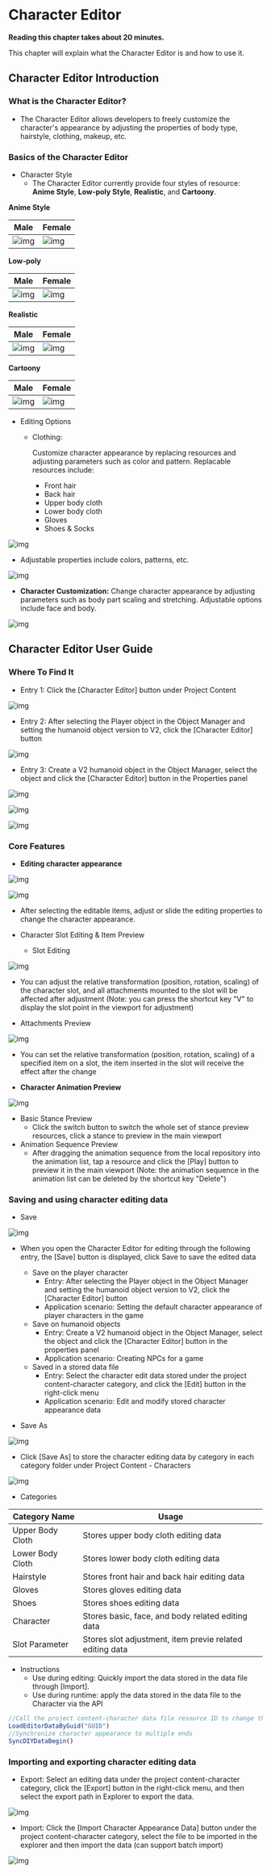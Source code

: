 # Character Editor

**Reading this chapter takes about 20 minutes.**

This chapter will explain what the Character Editor is and how to use it.


## Character Editor Introduction

### What is the Character Editor?

- The Character Editor allows developers to freely customize the character's appearance by adjusting the properties of body type, hairstyle, clothing, makeup, etc.

### Basics of the Character Editor

- Character Style
  - The Character Editor currently provide four styles of resource: **Anime Style**, **Low-poly Style**, **Realistic**, and **Cartoony**.

**Anime Style**

| Male                                                         | Female                                                       |
| ------------------------------------------------------------ | ------------------------------------------------------------ |
| ![img](https://arkimg-qn.ark.online/1681727691521_797-1701053411928-126.png) | ![img](https://arkimg-qn.ark.online/1681727691476_917-1701053411929-128.png) |

**Low-poly**

| Male                                                       | Female                                                     |
| ---------------------------------------------------------- | ---------------------------------------------------------- |
| ![img](https://arkimg-qn.ark.online/1681727691613_794.png) | ![img](https://arkimg-qn.ark.online/1681727691429_659.png) |

**Realistic**

| Male                                                       | Female                                                     |
| ---------------------------------------------------------- | ---------------------------------------------------------- |
| ![img](https://arkimg-qn.ark.online/1681727691659_808.png) | ![img](https://arkimg-qn.ark.online/1681727691566_381.png) |

**Cartoony**

| Male                                                         | Female                                                       |
| ------------------------------------------------------------ | ------------------------------------------------------------ |
| ![img](https://arkimg-qn.ark.online/6e1fc63378da4181a610d3249dbc5592_74082639.webp) | ![img](https://arkimg-qn.ark.online/fa9af05a46534161bc7a33ee32c84a55_74082640.webp) |

- Editing Options

  - Clothing: 

    Customize character appearance by replacing resources and adjusting parameters such as color and pattern. Replacable resources include: 

    - Front hair 
    - Back hair 
    - Upper body cloth 
    - Lower body cloth 
    - Gloves 
    - Shoes & Socks

![img](https://arkimg-qn.ark.online/1701052739825-72.png) 

- Adjustable properties include colors, patterns, etc.

![img](https://arkimg-qn.ark.online/1701052739824-55.png)

- **Character Customization:** Change character appearance by adjusting parameters such as body part scaling and stretching. Adjustable options include face and body.

![img](https://arkimg-qn.ark.online/1701052739824-56.png)

## Character Editor User Guide

### Where To Find It

- Entry 1: Click the [Character Editor] button under Project Content

![img](https://arkimg-qn.ark.online/1701052739824-57.png)

- Entry 2: After selecting the Player object in the Object Manager and setting the humanoid object version to V2, click the [Character Editor] button

![img](https://arkimg-qn.ark.online/1701052739824-58.png)

- Entry 3: Create a V2 humanoid object in the Object Manager, select the object and click the [Character Editor] button in the Properties panel

![img](https://arkimg-qn.ark.online/1701052739824-59.png)

![img](https://arkimg-qn.ark.online/1701052739824-60.png)

![img](https://arkimg-qn.ark.online/1701052739824-61.png)

### Core Features

- **Editing character appearance**

![img](https://arkimg-qn.ark.online/1701052739825-62.png)

![img](https://arkimg-qn.ark.online/1701052739825-63.png)

- After selecting the editable items, adjust or slide the editing properties to change the character appearance.

- Character Slot Editing & Item Preview
  - Slot Editing

![img](https://arkimg-qn.ark.online/1701052739825-64.png)

- You can adjust the relative transformation (position, rotation, scaling) of the character slot, and all attachments mounted to the slot will be affected after adjustment (Note: you can press the shortcut key "V" to display the slot point in the viewport for adjustment)

- Attachments Preview

![img](https://arkimg-qn.ark.online/1701052739825-65.png)



- You can set the relative transformation (position, rotation, scaling) of a specified item on a slot, the item inserted in the slot will receive the effect after the change

- **Character Animation Preview**

![img](https://arkimg-qn.ark.online/1701052739825-66.png)

- Basic Stance Preview
  - Click the switch button to switch the whole set of stance preview resources, click a stance to preview in the main viewport
- Animation Sequence Preview
  - After dragging the animation sequence from the local repository into the animation list, tap a resource and click the [Play] button to preview it in the main viewport (Note: the animation sequence in the animation list can be deleted by the shortcut key "Delete")

### Saving and using character editing data

- Save

![img](https://arkimg-qn.ark.online/1701052739825-67.png)



- When you open the Character Editor for editing through the following entry, the [Save] button is displayed, click Save to save the edited data
  - Save on the player character
    - Entry: After selecting the Player object in the Object Manager and setting the humanoid object version to V2, click the [Character Editor] button
    - Application scenario: Setting the default character appearance of player characters in the game
  - Save on humanoid objects
    - Entry: Create a V2 humanoid object in the Object Manager, select the object and click the [Character Editor] button in the properties panel
    - Application scenario: Creating NPCs for a game
  - Saved in a stored data file
    - Entry: Select the character edit data stored under the project content-character category, and click the [Edit] button in the right-click menu
    - Application scenario: Edit and modify stored character appearance data

- Save As

![img](https://arkimg-qn.ark.online/1701052739825-68.png)

- Click [Save As] to store the character editing data by category in each category folder under Project Content - Characters

![img](https://arkimg-qn.ark.online/1701052739825-69.jpeg)

- Categories

| Category Name    | Usage                                                    |
| ---------------- | -------------------------------------------------------- |
| Upper Body Cloth | Stores upper body cloth editing data                     |
| Lower Body Cloth | Stores lower body cloth editing data                     |
| Hairstyle        | Stores front hair and back hair editing data             |
| Gloves           | Stores gloves editing data                               |
| Shoes            | Stores shoes editing data                                |
| Character        | Stores basic, face, and body related editing data        |
| Slot Parameter   | Stores slot adjustment, item previe related editing data |

- Instructions
  - Use during editing: Quickly import the data stored in the data file through [Import].
  - Use during runtime: apply the data stored in the data file to the Character via the API

```TypeScript
//Call the project content-character data file resource ID to change the corresponding data of the humanoid object
LoadEditorDataByGuid("GUID")
//Synchronize character appearance to multiple ends
SyncDIYDataBegin()
```



### Importing and exporting character editing data

- Export: Select an editing data under the project content-character category, click the [Export] button in the right-click menu, and then select the export path in Explorer to export the data.

![img](https://arkimg-qn.ark.online/1701052739825-70.png)

- Import: Click the [Import Character Appearance Data] button under the project content-character category, select the file to be imported in the explorer and then import the data (can support batch import)

![img](https://arkimg-qn.ark.online/1701052739825-71.png)